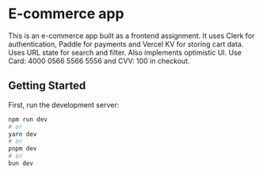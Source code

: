 # E-commerce app

This is an e-commerce app built as a frontend assignment. It uses Clerk for authentication, Paddle for payments and Vercel KV for storing cart data. Uses URL state for search and filter. Also implements optimistic UI. Use Card: 4000 0566 5566 5556 and CVV: 100 in checkout.

## Getting Started

First, run the development server:

```bash
npm run dev
# or
yarn dev
# or
pnpm dev
# or
bun dev
```
